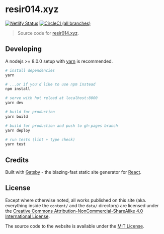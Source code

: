 # resir014.xyz

[![Netlify Status](https://api.netlify.com/api/v1/badges/61368615-14f6-48ee-9e3f-0fb221cdc447/deploy-status)](https://app.netlify.com/sites/resir014/deploys)
[![CircleCI (all branches)](https://img.shields.io/circleci/project/github/resir014/resir014.xyz.svg)](https://circleci.com/gh/resir014/resir014.xyz)

> Source code for [resir014.xyz](https://resir014.xyz).

## Developing

A nodejs >= 8.0.0 setup with [yarn](https://yarnpkg.com/) is recommended.

```bash
# install dependencies
yarn

# ...or if you'd like to use npm instead
npm install

# serve with hot reload at localhost:8000
yarn dev

# build for production
yarn build

# build for production and push to gh-pages branch
yarn deploy

# run tests (lint + type check)
yarn test
```

## Credits

Built with [Gatsby](https://www.gatsbyjs.org/) - the blazing-fast static site generator for [React](https://facebook.github.io/react/).

## License

Except where otherwise noted, all works published on this site (aka. everything inside the `content/` and the `data/` directory) are licensed under the <a rel="license" href="http://creativecommons.org/licenses/by-nc-sa/4.0/">Creative Commons Attribution-NonCommercial-ShareAlike 4.0 International License</a>.

The source code to the website is available under the [MIT License](LICENSE).
